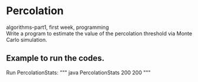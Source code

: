 # Percolation

algorithms-part1, first week, programming   
Write a program to estimate the value of the percolation threshold via Monte Carlo simulation.

## Example to run the codes.
Run PercolationStats:
"""
java PercolationStats 200 200
"""
